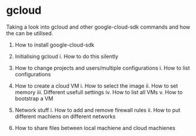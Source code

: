 # gcloud
Taking a look into gcloud and other google-cloud-sdk commands and how the can be utilised.

1. How to install google-cloud-sdk

2. Initialising gcloud
  i. How to do this silently

3. How to change projects and users/multiple configurations
  i. How to list configurations
 
4. How to create a cloud VM
  i. How to select the image
  ii. How to set memory
  iii. Different usefull settings
  iv. How to list all VMs
  v. How to bootstrap a VM
  
5. Network stuff
  i. How to add and remove firewall rules
  ii. How to put different machiens on different networks
 
6. How to share files between local machiene and cloud machienes
